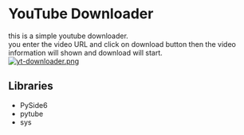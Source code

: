 # YouTube Downloader
this is a simple youtube downloader. <br/> you enter the video URL and click on download button then the video information will shown and download will start.<br/>
[![yt-downloader.png](https://i.postimg.cc/bNDJ0sCb/yt-downloader.png)](https://postimg.cc/D8hnnyKy)

## Libraries
* PySide6
* pytube
* sys
